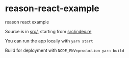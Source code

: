 # reason-react-example
reason react example

Source is in [src/](src/), starting from [src/index.re](src/index.re)

You can run the app locally with `yarn start`

Build for deployment with `NODE_ENV=production yarn build`
